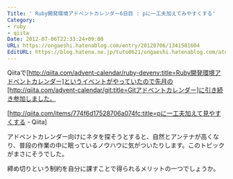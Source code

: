 ```yaml
---
Title: ' Ruby開発環境アドベントカレンダー6日目 : pに一工夫加えてみやすくする'
Category:
- ruby
- qiita
Date: 2012-07-06T22:33:24+09:00
URL: https://ongaeshi.hatenablog.com/entry/20120706/1341581604
EditURL: https://blog.hatena.ne.jp/tuto0621/ongaeshi.hatenablog.com/atom/entry/6435922169449192627
---
```


Qiitaで[http://qiita.com/advent-calendar/ruby-devenv:title=Ruby開発環境アドベントカレンダー]というイベントがやっていたので先月の[http://qiita.com/advent-calendar/git:title=Gitアドベントカレンダー]に引き続き参加しました。

[http://qiita.com/items/774f6d17528706a074fc:title=pに一工夫加えて見やすくする - Qiita]

アドベントカレンダー向けにネタを探そうとすると、自然とアンテナが高くなり、普段の作業の中に眠っているノウハウに気がついたりします。このトピックがまさにそうでした。

締め切りという制約を自分に課すことで得られるメリットの一つでしょうか。
